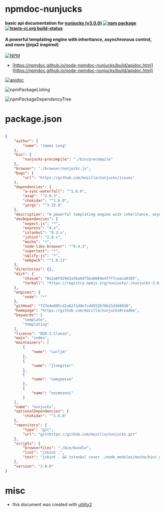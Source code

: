 # npmdoc-nunjucks

#### basic api documentation for  [nunjucks (v3.0.0)](https://github.com/mozilla/nunjucks#readme)  [![npm package](https://img.shields.io/npm/v/npmdoc-nunjucks.svg?style=flat-square)](https://www.npmjs.org/package/npmdoc-nunjucks) [![travis-ci.org build-status](https://api.travis-ci.org/npmdoc/node-npmdoc-nunjucks.svg)](https://travis-ci.org/npmdoc/node-npmdoc-nunjucks)

#### A powerful templating engine with inheritance, asynchronous control, and more (jinja2 inspired)

[![NPM](https://nodei.co/npm/nunjucks.png?downloads=true&downloadRank=true&stars=true)](https://www.npmjs.com/package/nunjucks)

- [https://npmdoc.github.io/node-npmdoc-nunjucks/build/apidoc.html](https://npmdoc.github.io/node-npmdoc-nunjucks/build/apidoc.html)

[![apidoc](https://npmdoc.github.io/node-npmdoc-nunjucks/build/screenCapture.buildCi.browser.%252Ftmp%252Fbuild%252Fapidoc.html.png)](https://npmdoc.github.io/node-npmdoc-nunjucks/build/apidoc.html)

![npmPackageListing](https://npmdoc.github.io/node-npmdoc-nunjucks/build/screenCapture.npmPackageListing.svg)

![npmPackageDependencyTree](https://npmdoc.github.io/node-npmdoc-nunjucks/build/screenCapture.npmPackageDependencyTree.svg)



# package.json

```json

{
    "author": {
        "name": "James Long"
    },
    "bin": {
        "nunjucks-precompile": "./bin/precompile"
    },
    "browser": "./browser/nunjucks.js",
    "bugs": {
        "url": "https://github.com/mozilla/nunjucks/issues"
    },
    "dependencies": {
        "a-sync-waterfall": "^1.0.0",
        "asap": "^2.0.3",
        "chokidar": "^1.6.0",
        "yargs": "^3.32.0"
    },
    "description": "A powerful templating engine with inheritance, asynchronous control, and more (jinja2 inspired)",
    "devDependencies": {
        "expect.js": "*",
        "express": "4.x",
        "istanbul": "0.3.x",
        "jshint": "2.8.x",
        "mocha": "*",
        "node-libs-browser": "^0.4.3",
        "supertest": "*",
        "uglify-js": "*",
        "webpack": "^1.8.11"
    },
    "directories": {},
    "dist": {
        "shasum": "0a2a8fd2942a3ba04f5ba6684e4f7f7ceaca8305",
        "tarball": "https://registry.npmjs.org/nunjucks/-/nunjucks-3.0.0.tgz"
    },
    "engines": {
        "node": "*"
    },
    "gitHead": "737e4e005cd2a62f1d9e7cd4552b76b21d368930",
    "homepage": "https://github.com/mozilla/nunjucks#readme",
    "keywords": [
        "template",
        "templating"
    ],
    "license": "BSD-2-Clause",
    "main": "index",
    "maintainers": [
        {
            "name": "carljm"
        },
        {
            "name": "jlongster"
        },
        {
            "name": "samypesse"
        },
        {
            "name": "vecmezoni"
        }
    ],
    "name": "nunjucks",
    "optionalDependencies": {
        "chokidar": "^1.6.0"
    },
    "repository": {
        "type": "git",
        "url": "git+https://github.com/mozilla/nunjucks.git"
    },
    "scripts": {
        "browserfiles": "./bin/bundle",
        "lint": "jshint .",
        "test": "jshint . && istanbul cover ./node_modules/mocha/bin/_mocha -- -R dot tests"
    },
    "version": "3.0.0"
}
```



# misc
- this document was created with [utility2](https://github.com/kaizhu256/node-utility2)
